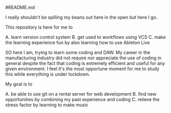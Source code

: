 #README.md

I really shouldn't be spilling my beans out here in the open but here I go.

This repository is here for me to

A. learn version control system
B. get used to workflows using VCS
C. make the learning experience fun by also learning how to use Ableton Live

SO here I am, trying to learn some coding and DAW.
My career in the manufacturing industry did not require nor appreciate the use of coding in general despite the fact that coding is extremely efficient and useful for any given environment.
I feel it's the most opportune moment for me to study this while everything is under lockdown.

My goal is to

A. be able to use git on a rental server for web development
B. find new opportunities by combining my past experience and coding
C. relieve the stress factor by learning to make music

